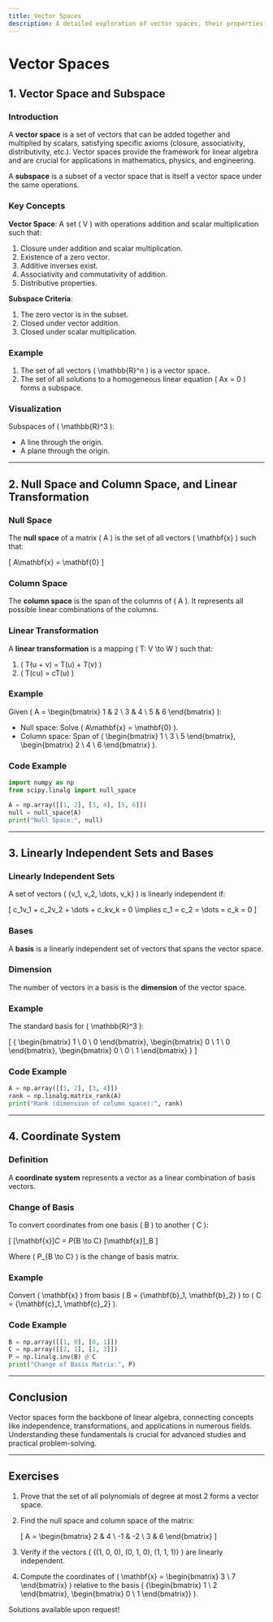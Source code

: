 ```yaml
---
title: Vector Spaces
description: A detailed exploration of vector spaces, their properties, and applications in linear algebra.
---
```


# Vector Spaces

## 1. Vector Space and Subspace

### Introduction
A **vector space** is a set of vectors that can be added together and multiplied by scalars, satisfying specific axioms (closure, associativity, distributivity, etc.). Vector spaces provide the framework for linear algebra and are crucial for applications in mathematics, physics, and engineering.

A **subspace** is a subset of a vector space that is itself a vector space under the same operations.

### Key Concepts

**Vector Space**: A set \( V \) with operations addition and scalar multiplication such that:

  1. Closure under addition and scalar multiplication.
  2. Existence of a zero vector.
  3. Additive inverses exist.
  4. Associativity and commutativity of addition.
  5. Distributive properties.

**Subspace Criteria**:

  1. The zero vector is in the subset.
  2. Closed under vector addition.
  3. Closed under scalar multiplication.

### Example
1. The set of all vectors \( \mathbb{R}^n \) is a vector space.
2. The set of all solutions to a homogeneous linear equation \( Ax = 0 \) forms a subspace.

### Visualization
Subspaces of \( \mathbb{R}^3 \):
- A line through the origin.
- A plane through the origin.

---

## 2. Null Space and Column Space, and Linear Transformation

### Null Space
The **null space** of a matrix \( A \) is the set of all vectors \( \mathbf{x} \) such that:

\[
A\mathbf{x} = \mathbf{0}
\]

### Column Space
The **column space** is the span of the columns of \( A \). It represents all possible linear combinations of the columns.

### Linear Transformation
A **linear transformation** is a mapping \( T: V \to W \) such that:

1. \( T(u + v) = T(u) + T(v) \)
2. \( T(cu) = cT(u) \)

### Example
Given \( A = \begin{bmatrix} 1 & 2 \\ 3 & 4 \\ 5 & 6 \end{bmatrix} \):

- Null space: Solve \( A\mathbf{x} = \mathbf{0} \).
- Column space: Span of \( \begin{bmatrix} 1 \\ 3 \\ 5 \end{bmatrix}, \begin{bmatrix} 2 \\ 4 \\ 6 \end{bmatrix} \).

### Code Example
```python
import numpy as np
from scipy.linalg import null_space

A = np.array([[1, 2], [3, 4], [5, 6]])
null = null_space(A)
print("Null Space:", null)
```

---

## 3. Linearly Independent Sets and Bases

### Linearly Independent Sets
A set of vectors \( \{v_1, v_2, \dots, v_k\} \) is linearly independent if:

\[
c_1v_1 + c_2v_2 + \dots + c_kv_k = 0 \implies c_1 = c_2 = \dots = c_k = 0
\]

### Bases
A **basis** is a linearly independent set of vectors that spans the vector space.

### Dimension
The number of vectors in a basis is the **dimension** of the vector space.

### Example
The standard basis for \( \mathbb{R}^3 \):

\[
\{ \begin{bmatrix} 1 \\ 0 \\ 0 \end{bmatrix}, \begin{bmatrix} 0 \\ 1 \\ 0 \end{bmatrix}, \begin{bmatrix} 0 \\ 0 \\ 1 \end{bmatrix} \}
\]

### Code Example
```python
A = np.array([[1, 2], [3, 4]])
rank = np.linalg.matrix_rank(A)
print("Rank (dimension of column space):", rank)
```

---

## 4. Coordinate System

### Definition
A **coordinate system** represents a vector as a linear combination of basis vectors.

### Change of Basis
To convert coordinates from one basis \( B \) to another \( C \):

\[
[\mathbf{x}]_C = P_{B \to C} [\mathbf{x}]_B
\]

Where \( P_{B \to C} \) is the change of basis matrix.

### Example
Convert \( \mathbf{x} \) from basis \( B = \{\mathbf{b}_1, \mathbf{b}_2\} \) to \( C = \{\mathbf{c}_1, \mathbf{c}_2\} \).

### Code Example
```python
B = np.array([[1, 0], [0, 1]])
C = np.array([[2, 1], [1, 3]])
P = np.linalg.inv(B) @ C
print("Change of Basis Matrix:", P)
```

---

## Conclusion
Vector spaces form the backbone of linear algebra, connecting concepts like independence, transformations, and applications in numerous fields. Understanding these fundamentals is crucial for advanced studies and practical problem-solving.

---

## Exercises

1. Prove that the set of all polynomials of degree at most 2 forms a vector space.
2. Find the null space and column space of the matrix:

    \[
    A = \begin{bmatrix} 2 & 4 \\ -1 & -2 \\ 3 & 6 \end{bmatrix}
    \]

3. Verify if the vectors \( \{(1, 0, 0), (0, 1, 0), (1, 1, 1)\} \) are linearly independent.
4. Compute the coordinates of \( \mathbf{x} = \begin{bmatrix} 3 \\ 7 \end{bmatrix} \) relative to the basis \( \{\begin{bmatrix} 1 \\ 2 \end{bmatrix}, \begin{bmatrix} 0 \\ 1 \end{bmatrix}\} \).

Solutions available upon request!
